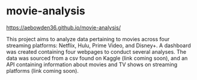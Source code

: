 # movie-analysis
https://aebowden36.github.io/movie-analysis/

This project aims to analyze data pertaining to movies across four streaming platforms: Netflix, Hulu, Prime Video, and Disney+. A dashboard was created containing four webpages to conduct several analyses. The data was sourced from a csv found on Kaggle (link coming soon), and an API containing information about movies and TV shows on streaming platforms (link coming soon). 